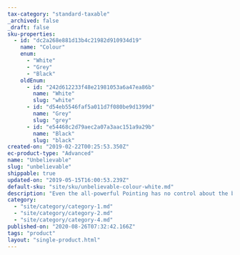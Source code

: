 ```yaml
---
tax-category: "standard-taxable"
_archived: false
_draft: false
sku-properties:
  - id: "dc2a268e881d13b4c21982d910934d19"
    name: "Colour"
    enum:
      - "White"
      - "Grey"
      - "Black"
    oldEnum:
      - id: "242d612233f48e21981053a6a47ea86b"
        name: "White"
        slug: "white"
      - id: "d54eb5546faf5a011d7f080be9d1399d"
        name: "Grey"
        slug: "grey"
      - id: "e54468c2d79aec2a07a3aac151a9a29b"
        name: "Black"
        slug: "black"
created-on: "2019-02-22T00:25:53.350Z"
ec-product-type: "Advanced"
name: "Unbelievable"
slug: "unbelievable"
shippable: true
updated-on: "2019-05-15T16:00:53.239Z"
default-sku: "site/sku/unbelievable-colour-white.md"
description: "Even the all-powerful Pointing has no control about the blind texts it is an almost unorthographic life."
category:
  - "site/category/category-1.md"
  - "site/category/category-2.md"
  - "site/category/category-4.md"
published-on: "2020-08-26T07:32:42.166Z"
tags: "product"
layout: "single-product.html"
---
```



